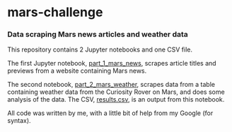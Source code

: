 # mars-challenge

### Data scraping Mars news articles and weather data

This repository contains 2 Jupyter notebooks and one CSV file.

The first Jupyter notebook, [part_1_mars_news](https://github.com/jonesmer/mars-challenge/blob/main/part_1_mars_news.ipynb), scrapes article titles and previews from a website containing Mars news.

The second notebook, [part_2_mars_weather](https://github.com/jonesmer/mars-challenge/blob/main/part_2_mars_weather.ipynb), scrapes data from a table containing weather data from the Curiosity Rover on Mars, and does some analysis of the data. The CSV, [results.csv](https://github.com/jonesmer/mars-challenge/blob/main/results.csv), is an output from this notebook.

All code was written by me, with a little bit of help from my Google (for syntax).